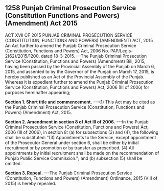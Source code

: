 ## 1258 Punjab Criminal Prosecution Service (Constitution Functions and Powers) (Amendment) Act 2015
 
ACT XVII OF 2015
PUNJAB CRIMINAL PROSECUTION SERVICE (CONSTITUTION, FUNCTIONS AND POWERS) (AMENDMENT) ACT, 2015
An Act further to amend the Punjab Criminal Prosecution Service (Constitution, Functions and Powers) Act, 2006
No. PAP/Legis-2(62)/2015/1200, dated 18-3-2015.---The Punjab Criminal Prosecution Service (Constitution, Functions and Powers) (Amendment) Bill, 2015, having been passed by the Provincial Assembly of the Punjab on March 6, 2015, and assented to by the Governor of the Punjab on March 17, 2015, is hereby published as an Act of the Provincial Assembly of the Punjab.
Whereas it is expedient further to amend the Punjab Criminal Prosecution Service (Constitution, Functions and Powers) Act, 2006 (III of 2006) for purposes hereinafter appearing;

**Section 1. Short title and commencement.**
---(1) This Act may be cited as the Punjab Criminal Prosecution Service (Constitution, Functions and Powers) (Amendment) Act, 2015.

 

**Section 2. Amendment in section 8 of Act III of 2006.**
---In the Punjab Criminal Prosecution Service (Constitution, Functions and Powers) Act, 2006 (III of 2006), in section 8:
   (a) for subsections (3) and (4), the following shall be substituted:
   "(3) Appointments to the Service, except appointment of the Prosecutor General under section 6, shall be either by initial recruitment or by promotion or by transfer as prescribed.
   (4) All appointments by initial recruitment shall be made on the recommendation of Punjab Public Service Commission."; and
   (b) subsection (5) shall be omitted.

 

**Section 3. Repeal.**
---The Punjab Criminal Prosecution Service (Constitution, Functions and Powers) (Amendment) Ordinance, 2015 (VIII of 2015) is hereby repealed.

